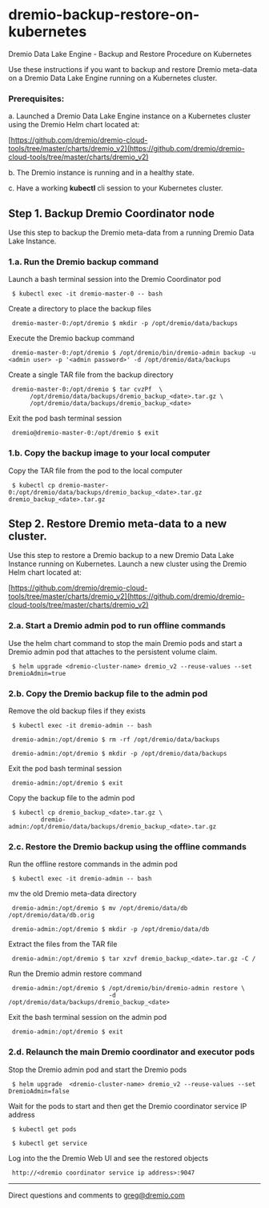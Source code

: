 # dremio-backup-restore-on-kubernetes
Dremio Data Lake Engine - Backup and Restore Procedure on Kubernetes

Use these instructions if you want to backup and restore Dremio meta-data on a Dremio Data Lake Engine running on a Kubernetes cluster.

### Prerequisites:

a. Launched a Dremio Data Lake Engine instance on a Kubernetes cluster using the Dremio Helm chart located at: 

[https://github.com/dremio/dremio-cloud-tools/tree/master/charts/dremio_v2](https://github.com/dremio/dremio-cloud-tools/tree/master/charts/dremio_v2)

b. The Dremio instance is running and in a healthy state.

c. Have a working **kubectl** cli session to your Kubernetes cluster.

## Step 1. Backup Dremio Coordinator node

Use this step to backup the Dremio meta-data from a running Dremio Data Lake Instance.

### 1.a. Run the Dremio backup command

Launch a bash terminal session into the Dremio Coordinator pod

     $ kubectl exec -it dremio-master-0 -- bash

Create a directory to place the backup files

     dremio-master-0:/opt/dremio $ mkdir -p /opt/dremio/data/backups

Execute the Dremio backup command

     dremio-master-0:/opt/dremio $ /opt/dremio/bin/dremio-admin backup -u <admin user> -p '<admin password>' -d /opt/dremio/data/backups

Create a single TAR file from the backup directory

     dremio-master-0:/opt/dremio $ tar cvzPf  \
          /opt/dremio/data/backups/dremio_backup_<date>.tar.gz \
          /opt/dremio/data/backups/dremio_backup_<date>

Exit the pod bash terminal session

     dremio@dremio-master-0:/opt/dremio $ exit

### 1.b. Copy the backup image to your local computer

Copy the TAR file from the pod to the local computer

     $ kubectl cp dremio-master-0:/opt/dremio/data/backups/dremio_backup_<date>.tar.gz dremio_backup_<date>.tar.gz

## Step 2. Restore Dremio meta-data to a new cluster.

Use this step to restore a Dremio backup to a new Dremio Data Lake Instance running on Kubernetes. Launch a new cluster using the Dremio Helm chart located at:

[https://github.com/dremio/dremio-cloud-tools/tree/master/charts/dremio_v2](https://github.com/dremio/dremio-cloud-tools/tree/master/charts/dremio_v2)

### 2.a. Start a Dremio admin pod to run offline commands

Use the helm chart command to stop the main Dremio pods and start a Dremio admin pod that attaches to the persistent volume claim.

     $ helm upgrade <dremio-cluster-name> dremio_v2 --reuse-values --set DremioAdmin=true

### 2.b. Copy the Dremio backup file to the admin pod

Remove the old backup files if they exists

     $ kubectl exec -it dremio-admin -- bash

     dremio-admin:/opt/dremio $ rm -rf /opt/dremio/data/backups

     dremio-admin:/opt/dremio $ mkdir -p /opt/dremio/data/backups

Exit the pod bash terminal session

     dremio-admin:/opt/dremio $ exit

Copy the backup file to the admin pod

     $ kubectl cp dremio_backup_<date>.tar.gz \
             dremio-admin:/opt/dremio/data/backups/dremio_backup_<date>.tar.gz 

### 2.c. Restore the Dremio backup using the offline commands

Run the offline restore commands in the admin pod

     $ kubectl exec -it dremio-admin -- bash

mv the old Dremio meta-data directory

     dremio-admin:/opt/dremio $ mv /opt/dremio/data/db /opt/dremio/data/db.orig

     dremio-admin:/opt/dremio $ mkdir -p /opt/dremio/data/db

Extract the files from the TAR file

     dremio-admin:/opt/dremio $ tar xzvf dremio_backup_<date>.tar.gz -C /

Run the Dremio admin restore command

     dremio-admin:/opt/dremio $ /opt/dremio/bin/dremio-admin restore \
                                -d /opt/dremio/data/backups/dremio_backup_<date>

Exit the bash terminal session on the admin pod

     dremio-admin:/opt/dremio $ exit

### 2.d. Relaunch the main Dremio coordinator and executor pods

Stop the Dremio admin pod and start the Dremio pods

     $ helm upgrade  <dremio-cluster-name> dremio_v2 --reuse-values --set DremioAdmin=false

Wait for the pods to start and then get the Dremio coordinator service IP address

     $ kubectl get pods

     $ kubectl get service

Log into the the Dremio Web UI and see the restored objects

     http://<dremio coordinator service ip address>:9047

---

Direct questions and comments to greg@dremio.com

